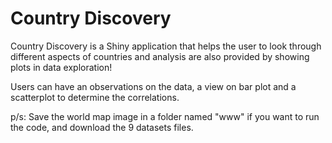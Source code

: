 # Country Discovery
Country Discovery is a Shiny application that helps the user to look through different aspects of countries and analysis are also provided by showing plots in data exploration!

Users can have an observations on the data, a view on bar plot and a scatterplot to determine the correlations.

p/s: Save the world map image in a folder named "www" if you want to run the code, and download the 9 datasets files.
 
